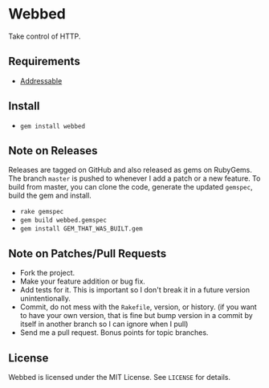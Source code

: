 Webbed
======

Take control of HTTP.

Requirements
------------

 * [Addressable](http://github.com/sporkmonger/addressable)

Install
-------

 * `gem install webbed`

Note on Releases
----------------

Releases are tagged on GitHub and also released as gems on RubyGems. The branch
`master` is pushed to whenever I add a patch or a new feature. To build from
master, you can clone the code, generate the updated `gemspec`, build the gem
and install.

 * `rake gemspec`
 * `gem build webbed.gemspec`
 * `gem install GEM_THAT_WAS_BUILT.gem`

Note on Patches/Pull Requests
-----------------------------

 * Fork the project.
 * Make your feature addition or bug fix.
 * Add tests for it. This is important so I don't break it in a future version
   unintentionally.
 * Commit, do not mess with the `Rakefile`, version, or history. (if you want to
   have your own version, that is fine but bump version in a commit by itself in
   another branch so I can ignore when I pull)
 * Send me a pull request. Bonus points for topic branches.

License
-------

Webbed is licensed under the MIT License. See `LICENSE` for details.